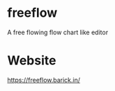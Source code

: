 # freeflow
A free flowing flow chart like editor

# Website
<a target="_blank" href="https://freeflow.barick.in/">https://freeflow.barick.in/</a>
